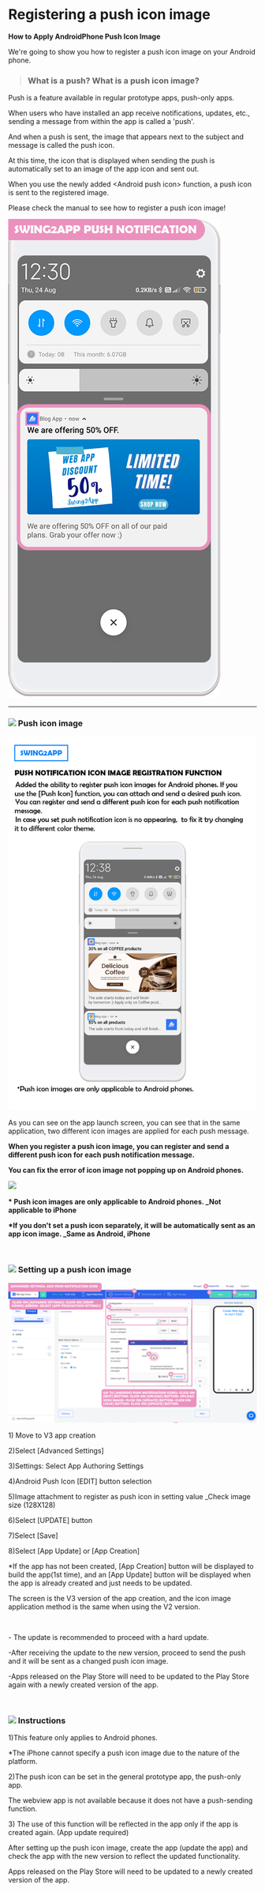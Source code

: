 # Registering a push icon image

**How to Apply AndroidPhone Push Icon Image**

We're going to show you how to register a push icon image on your Android phone.



> ### What is a push? What is a push icon image?

Push is a feature available in regular prototype apps, push-only apps.

When users who have installed an app receive notifications, updates, etc., sending a message from within the app is called a 'push'.

And when a push is sent, the image that appears next to the subject and message is called the push icon.

At this time, the icon that is displayed when sending the push is automatically set to an image of the app icon and sent out.

When you use the newly added \<Android push icon> function, a push icon is sent to the registered image.

Please check the manual to see how to register a push icon image!

![](../../../.gitbook/assets/Urgg-1.png)

***

### ![](https://wp.swing2app.co.kr/wp-content/uploads/2018/09/%EB%8B%A8%EB%9D%BD1-1.png) Push icon image

![](../../../.gitbook/assets/gesd-1.png)

As you can see on the app launch screen, you can see that in the same application, two different icon images are applied for each push message.

**When you register a push icon image, you can register and send a different push icon for each push notification message.**

**You can fix the error of icon image not popping up on Android phones.**

![](https://wp.swing2app.co.kr/wp-content/uploads/2021/03/%EC%BA%A1%EC%B2%9833.png)

**\* Push icon images are only applicable to Android phones. \_Not applicable to iPhone**

**\*If you don't set a push icon separately, it will be automatically sent as an app icon image. \_Same as Android, iPhone**

​

### ![](https://wp.swing2app.co.kr/wp-content/uploads/2018/09/%EB%8B%A8%EB%9D%BD1-1.png) Setting up a push icon image

![](../../../.gitbook/assets/Untitled-2-Rzrgd.png)

1\) Move to V3 app creation

2\)Select \[Advanced Settings]

3\)Settings: Select App Authoring Settings

4\)Android Push Icon \[EDIT] button selection

5\)Image attachment to register as push icon in setting value \_Check image size (128X128)

6\)Select \[UPDATE] button

7\)Select \[Save]

8\)Select \[App Update] or \[App Creation]

\*If the app has not been created, \[App Creation] button will be displayed to build the app(1st time), and an  \[App Update] button will be displayed when the app is already created and just needs to be updated.

The screen is the V3 version of the app creation, and the icon image application method is the same when using the V2 version.

<div align="left">

<img src="https://wp.swing2app.co.kr/wp-content/uploads/2021/03/%EC%BA%A1%EC%B2%9833.png" alt="">

</div>

\- The update is recommended to proceed with a hard update.

\-After receiving the update to the new version, proceed to send the push and it will be sent as a changed push icon image.

\-Apps released on the Play Store will need to be updated to the Play Store again with a newly created version of the app.

​

### ![](https://wp.swing2app.co.kr/wp-content/uploads/2018/09/%EB%8B%A8%EB%9D%BD1-1.png) Instructions

1\)This feature only applies to Android phones.

\*The iPhone cannot specify a push icon image due to the nature of the platform.

2\)The push icon can be set in the general prototype app, the push-only app.

The webview app is not available because it does not have a push-sending function.

3\) The use of this function will be reflected in the app only if the app is created again. (App update required)

After setting up the push icon image, create the app (update the app) and check the app with the new version to reflect the updated functionality.

Apps released on the Play Store will need to be updated to a newly created version of the app.


